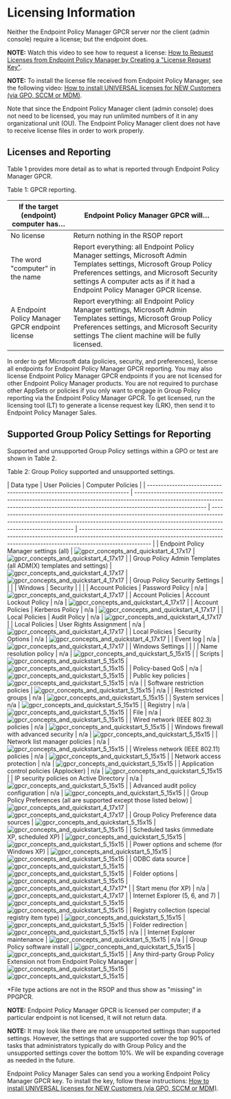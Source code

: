 # Licensing Information

Neither the Endpoint Policy Manager GPCR server nor the client (admin console) require a license;
but the endpoint does.

**NOTE:** Watch this video to see how to request a license:
[How to Request Licenses from Endpoint Policy Manager by Creating a "License Request Key"](/docs/endpointpolicymanager/endpointpolicymanager/video/license/licenserequestkey.md).

**NOTE:** To install the license file received from Endpoint Policy Manager, see the following
video:
[How to install UNIVERSAL licenses for NEW Customers (via GPO, SCCM or MDM)](/docs/endpointpolicymanager/endpointpolicymanager/video/license/installuniversal.md).

Note that since the Endpoint Policy Manager client (admin console) does not need to be licensed, you
may run unlimited numbers of it in any organizational unit (OU). The Endpoint Policy Manager client
does not have to receive license files in order to work properly.

## Licenses and Reporting

Table 1 provides more detail as to what is reported through Endpoint Policy Manager GPCR.

Table 1: GPCR reporting.

| If the target (endpoint) computer has…          | Endpoint Policy Manager GPCR will…                                                                                                                                                                                                             |
| ----------------------------------------------- | ---------------------------------------------------------------------------------------------------------------------------------------------------------------------------------------------------------------------------------------------- |
| No license                                      | Return nothing in the RSOP report                                                                                                                                                                                                              |
| The word "computer" in the name                 | Report everything: all Endpoint Policy Manager settings, Microsoft Admin Templates settings, Microsoft Group Policy Preferences settings, and Microsoft Security settings A computer acts as if it had a Endpoint Policy Manager GPCR license. |
| A Endpoint Policy Manager GPCR endpoint license | Report everything: all Endpoint Policy Manager settings, Microsoft Admin Templates settings, Microsoft Group Policy Preferences settings, and Microsoft Security settings The client machine will be fully licensed.                           |

In order to get Microsoft data (policies, security, and preferences), license all endpoints for
Endpoint Policy Manager GPCR reporting. You may also license Endpoint Policy Manager GPCR endpoints
if you are not licensed for other Endpoint Policy Manager products. You are not required to purchase
other AppSets or policies if you only want to engage in Group Policy reporting via the Endpoint
Policy Manager GPCR. To get licensed, run the licensing tool (LT) to generate a license request key
(LRK), then send it to Endpoint Policy Manager Sales.

## Supported Group Policy Settings for Reporting

Supported and unsupported Group Policy settings within a GPO or test are shown in Table 2.

Table 2: Group Policy supported and unsupported settings.

| Data type                                                               | User Policies                                                                                                                                                                          | Computer Policies                                                                                                                                                                        |
| ----------------------------------------------------------------------- | -------------------------------------------------------------------------------------------------------------------------------------------------------------------------------------- | ---------------------------------------------------------------------------------------------------------------------------------------------------------------------------------------- | -------------------------------------------------------------------------------------------------------------------------------------------------------------------------------------- |
| Endpoint Policy Manager settings (all)                                  | ![gpcr_concepts_and_quickstart_4_17x17](/img/product_docs/endpointpolicymanager/endpointpolicymanager/grouppolicycompliancereporter/prepare/gpcr_concepts_and_quickstart_4_17x17.webp) | ![gpcr_concepts_and_quickstart_4_17x17](/img/product_docs/endpointpolicymanager/endpointpolicymanager/grouppolicycompliancereporter/prepare/gpcr_concepts_and_quickstart_4_17x17.webp)   |
| Group Policy Admin Templates (all ADM(X) templates and settings)        | ![gpcr_concepts_and_quickstart_4_17x17](/img/product_docs/endpointpolicymanager/endpointpolicymanager/grouppolicycompliancereporter/prepare/gpcr_concepts_and_quickstart_4_17x17.webp) | ![gpcr_concepts_and_quickstart_4_17x17](/img/product_docs/endpointpolicymanager/endpointpolicymanager/grouppolicycompliancereporter/prepare/gpcr_concepts_and_quickstart_4_17x17.webp)   |
| Group Policy Security Settings                                          |                                                                                                                                                                                        |                                                                                                                                                                                          |
| Windows                                                                 | Security                                                                                                                                                                               |                                                                                                                                                                                          |                                                                                                                                                                                        |
| Account Policies                                                        | Password Policy                                                                                                                                                                        | n/a                                                                                                                                                                                      | ![gpcr_concepts_and_quickstart_4_17x17](/img/product_docs/endpointpolicymanager/endpointpolicymanager/grouppolicycompliancereporter/prepare/gpcr_concepts_and_quickstart_4_17x17.webp) |
| Account Policies                                                        | Account Lockout Policy                                                                                                                                                                 | n/a                                                                                                                                                                                      | ![gpcr_concepts_and_quickstart_4_17x17](/img/product_docs/endpointpolicymanager/endpointpolicymanager/grouppolicycompliancereporter/prepare/gpcr_concepts_and_quickstart_4_17x17.webp) |
| Account Policies                                                        | Kerberos Policy                                                                                                                                                                        | n/a                                                                                                                                                                                      | ![gpcr_concepts_and_quickstart_4_17x17](/img/product_docs/endpointpolicymanager/endpointpolicymanager/grouppolicycompliancereporter/prepare/gpcr_concepts_and_quickstart_4_17x17.webp) |
| Local Policies                                                          | Audit Policy                                                                                                                                                                           | n/a                                                                                                                                                                                      | ![gpcr_concepts_and_quickstart_4_17x17](/img/product_docs/endpointpolicymanager/endpointpolicymanager/grouppolicycompliancereporter/prepare/gpcr_concepts_and_quickstart_4_17x17.webp) |
| Local Policies                                                          | User Rights Assignment                                                                                                                                                                 | n/a                                                                                                                                                                                      | ![gpcr_concepts_and_quickstart_4_17x17](/img/product_docs/endpointpolicymanager/endpointpolicymanager/grouppolicycompliancereporter/prepare/gpcr_concepts_and_quickstart_4_17x17.webp) |
| Local Policies                                                          | Security Options                                                                                                                                                                       | n/a                                                                                                                                                                                      | ![gpcr_concepts_and_quickstart_4_17x17](/img/product_docs/endpointpolicymanager/endpointpolicymanager/grouppolicycompliancereporter/prepare/gpcr_concepts_and_quickstart_4_17x17.webp) |
| Event log                                                               | n/a                                                                                                                                                                                    | ![gpcr_concepts_and_quickstart_4_17x17](/img/product_docs/endpointpolicymanager/endpointpolicymanager/grouppolicycompliancereporter/prepare/gpcr_concepts_and_quickstart_4_17x17.webp)   |
| Windows Settings                                                        |                                                                                                                                                                                        |                                                                                                                                                                                          |
| Name resolution policy                                                  | n/a                                                                                                                                                                                    | ![gpcr_concepts_and_quickstart_5_15x15](/img/product_docs/endpointpolicymanager/endpointpolicymanager/grouppolicycompliancereporter/prepare/gpcr_concepts_and_quickstart_5_15x15.webp)   |
| Scripts                                                                 | ![gpcr_concepts_and_quickstart_5_15x15](/img/product_docs/endpointpolicymanager/endpointpolicymanager/grouppolicycompliancereporter/prepare/gpcr_concepts_and_quickstart_5_15x15.webp) | ![gpcr_concepts_and_quickstart_5_15x15](/img/product_docs/endpointpolicymanager/endpointpolicymanager/grouppolicycompliancereporter/prepare/gpcr_concepts_and_quickstart_5_15x15.webp)   |
| Policy-based QoS                                                        | n/a                                                                                                                                                                                    | ![gpcr_concepts_and_quickstart_5_15x15](/img/product_docs/endpointpolicymanager/endpointpolicymanager/grouppolicycompliancereporter/prepare/gpcr_concepts_and_quickstart_5_15x15.webp)   |
| Public key policies                                                     | ![gpcr_concepts_and_quickstart_5_15x15](/img/product_docs/endpointpolicymanager/endpointpolicymanager/grouppolicycompliancereporter/prepare/gpcr_concepts_and_quickstart_5_15x15.webp) | n/a                                                                                                                                                                                      |
| Software restriction policies                                           | ![gpcr_concepts_and_quickstart_5_15x15](/img/product_docs/endpointpolicymanager/endpointpolicymanager/grouppolicycompliancereporter/prepare/gpcr_concepts_and_quickstart_5_15x15.webp) | n/a                                                                                                                                                                                      |
| Restricted groups                                                       | n/a                                                                                                                                                                                    | ![gpcr_concepts_and_quickstart_5_15x15](/img/product_docs/endpointpolicymanager/endpointpolicymanager/grouppolicycompliancereporter/prepare/gpcr_concepts_and_quickstart_5_15x15.webp)   |
| System services                                                         | n/a                                                                                                                                                                                    | ![gpcr_concepts_and_quickstart_5_15x15](/img/product_docs/endpointpolicymanager/endpointpolicymanager/grouppolicycompliancereporter/prepare/gpcr_concepts_and_quickstart_5_15x15.webp)   |
| Registry                                                                | n/a                                                                                                                                                                                    | ![gpcr_concepts_and_quickstart_5_15x15](/img/product_docs/endpointpolicymanager/endpointpolicymanager/grouppolicycompliancereporter/prepare/gpcr_concepts_and_quickstart_5_15x15.webp)   |
| File                                                                    | n/a                                                                                                                                                                                    | ![gpcr_concepts_and_quickstart_5_15x15](/img/product_docs/endpointpolicymanager/endpointpolicymanager/grouppolicycompliancereporter/prepare/gpcr_concepts_and_quickstart_5_15x15.webp)   |
| Wired network (IEEE 802.3) policies                                     | n/a                                                                                                                                                                                    | ![gpcr_concepts_and_quickstart_5_15x15](/img/product_docs/endpointpolicymanager/endpointpolicymanager/grouppolicycompliancereporter/prepare/gpcr_concepts_and_quickstart_5_15x15.webp)   |
| Windows firewall with advanced security                                 | n/a                                                                                                                                                                                    | ![gpcr_concepts_and_quickstart_5_15x15](/img/product_docs/endpointpolicymanager/endpointpolicymanager/grouppolicycompliancereporter/prepare/gpcr_concepts_and_quickstart_5_15x15.webp)   |
| Network list manager policies                                           | n/a                                                                                                                                                                                    | ![gpcr_concepts_and_quickstart_5_15x15](/img/product_docs/endpointpolicymanager/endpointpolicymanager/grouppolicycompliancereporter/prepare/gpcr_concepts_and_quickstart_5_15x15.webp)   |
| Wireless network (IEEE 802.11) policies                                 | n/a                                                                                                                                                                                    | ![gpcr_concepts_and_quickstart_5_15x15](/img/product_docs/endpointpolicymanager/endpointpolicymanager/grouppolicycompliancereporter/prepare/gpcr_concepts_and_quickstart_5_15x15.webp)   |
| Network access protection                                               | n/a                                                                                                                                                                                    | ![gpcr_concepts_and_quickstart_5_15x15](/img/product_docs/endpointpolicymanager/endpointpolicymanager/grouppolicycompliancereporter/prepare/gpcr_concepts_and_quickstart_5_15x15.webp)   |
| Application control policies (Applocker)                                | n/a                                                                                                                                                                                    | ![gpcr_concepts_and_quickstart_5_15x15](/img/product_docs/endpointpolicymanager/endpointpolicymanager/grouppolicycompliancereporter/prepare/gpcr_concepts_and_quickstart_5_15x15.webp)   |
| IP security policies on Active Directory                                | n/a                                                                                                                                                                                    | ![gpcr_concepts_and_quickstart_5_15x15](/img/product_docs/endpointpolicymanager/endpointpolicymanager/grouppolicycompliancereporter/prepare/gpcr_concepts_and_quickstart_5_15x15.webp)   |
| Advanced audit policy configuration                                     | n/a                                                                                                                                                                                    | ![gpcr_concepts_and_quickstart_5_15x15](/img/product_docs/endpointpolicymanager/endpointpolicymanager/grouppolicycompliancereporter/prepare/gpcr_concepts_and_quickstart_5_15x15.webp)   |
| Group Policy Preferences (all are supported except those listed below)  | ![gpcr_concepts_and_quickstart_4_17x17](/img/product_docs/endpointpolicymanager/endpointpolicymanager/grouppolicycompliancereporter/prepare/gpcr_concepts_and_quickstart_4_17x17.webp) | ![gpcr_concepts_and_quickstart_4_17x17](/img/product_docs/endpointpolicymanager/endpointpolicymanager/grouppolicycompliancereporter/prepare/gpcr_concepts_and_quickstart_4_17x17.webp)   |
| Group Policy Preference data sources                                    | ![gpcr_concepts_and_quickstart_5_15x15](/img/product_docs/endpointpolicymanager/endpointpolicymanager/grouppolicycompliancereporter/prepare/gpcr_concepts_and_quickstart_5_15x15.webp) | ![gpcr_concepts_and_quickstart_5_15x15](/img/product_docs/endpointpolicymanager/endpointpolicymanager/grouppolicycompliancereporter/prepare/gpcr_concepts_and_quickstart_5_15x15.webp)   |
| Scheduled tasks (immediate XP, scheduled XP)                            | ![gpcr_concepts_and_quickstart_5_15x15](/img/product_docs/endpointpolicymanager/endpointpolicymanager/grouppolicycompliancereporter/prepare/gpcr_concepts_and_quickstart_5_15x15.webp) | ![gpcr_concepts_and_quickstart_5_15x15](/img/product_docs/endpointpolicymanager/endpointpolicymanager/grouppolicycompliancereporter/prepare/gpcr_concepts_and_quickstart_5_15x15.webp)   |
| Power options and scheme (for Windows XP)                               | ![gpcr_concepts_and_quickstart_5_15x15](/img/product_docs/endpointpolicymanager/endpointpolicymanager/grouppolicycompliancereporter/prepare/gpcr_concepts_and_quickstart_5_15x15.webp) | ![gpcr_concepts_and_quickstart_5_15x15](/img/product_docs/endpointpolicymanager/endpointpolicymanager/grouppolicycompliancereporter/prepare/gpcr_concepts_and_quickstart_5_15x15.webp)   |
| ODBC data source                                                        | ![gpcr_concepts_and_quickstart_5_15x15](/img/product_docs/endpointpolicymanager/endpointpolicymanager/grouppolicycompliancereporter/prepare/gpcr_concepts_and_quickstart_5_15x15.webp) | ![gpcr_concepts_and_quickstart_5_15x15](/img/product_docs/endpointpolicymanager/endpointpolicymanager/grouppolicycompliancereporter/prepare/gpcr_concepts_and_quickstart_5_15x15.webp)   |
| Folder options                                                          | ![gpcr_concepts_and_quickstart_5_15x15](/img/product_docs/endpointpolicymanager/endpointpolicymanager/grouppolicycompliancereporter/prepare/gpcr_concepts_and_quickstart_5_15x15.webp) | ![gpcr_concepts_and_quickstart_4_17x17](/img/product_docs/endpointpolicymanager/endpointpolicymanager/grouppolicycompliancereporter/prepare/gpcr_concepts_and_quickstart_4_17x17.webp)\* |
| Start menu (for XP)                                                     | n/a                                                                                                                                                                                    | ![gpcr_concepts_and_quickstart_4_17x17](/img/product_docs/endpointpolicymanager/endpointpolicymanager/grouppolicycompliancereporter/prepare/gpcr_concepts_and_quickstart_4_17x17.webp)   |
| Internet Explorer (5, 6, and 7)                                         | ![gpcr_concepts_and_quickstart_5_15x15](/img/product_docs/endpointpolicymanager/endpointpolicymanager/grouppolicycompliancereporter/prepare/gpcr_concepts_and_quickstart_5_15x15.webp) | ![gpcr_concepts_and_quickstart_5_15x15](/img/product_docs/endpointpolicymanager/endpointpolicymanager/grouppolicycompliancereporter/prepare/gpcr_concepts_and_quickstart_5_15x15.webp)   |
| Registry collection (special registry item type)                        | ![gpcr_concepts_and_quickstart_5_15x15](/img/product_docs/endpointpolicymanager/endpointpolicymanager/grouppolicycompliancereporter/prepare/gpcr_concepts_and_quickstart_5_15x15.webp) | ![gpcr_concepts_and_quickstart_5_15x15](/img/product_docs/endpointpolicymanager/endpointpolicymanager/grouppolicycompliancereporter/prepare/gpcr_concepts_and_quickstart_5_15x15.webp)   |
| Folder redirection                                                      | ![gpcr_concepts_and_quickstart_5_15x15](/img/product_docs/endpointpolicymanager/endpointpolicymanager/grouppolicycompliancereporter/prepare/gpcr_concepts_and_quickstart_5_15x15.webp) | n/a                                                                                                                                                                                      |
| Internet Explorer maintenance                                           | ![gpcr_concepts_and_quickstart_5_15x15](/img/product_docs/endpointpolicymanager/endpointpolicymanager/grouppolicycompliancereporter/prepare/gpcr_concepts_and_quickstart_5_15x15.webp) | n/a                                                                                                                                                                                      |
| Group Policy software install                                           | ![gpcr_concepts_and_quickstart_5_15x15](/img/product_docs/endpointpolicymanager/endpointpolicymanager/grouppolicycompliancereporter/prepare/gpcr_concepts_and_quickstart_5_15x15.webp) | ![gpcr_concepts_and_quickstart_5_15x15](/img/product_docs/endpointpolicymanager/endpointpolicymanager/grouppolicycompliancereporter/prepare/gpcr_concepts_and_quickstart_5_15x15.webp)   |
| Any third-party Group Policy Extension not from Endpoint Policy Manager | ![gpcr_concepts_and_quickstart_5_15x15](/img/product_docs/endpointpolicymanager/endpointpolicymanager/grouppolicycompliancereporter/prepare/gpcr_concepts_and_quickstart_5_15x15.webp) | ![gpcr_concepts_and_quickstart_5_15x15](/img/product_docs/endpointpolicymanager/endpointpolicymanager/grouppolicycompliancereporter/prepare/gpcr_concepts_and_quickstart_5_15x15.webp)   |

\*File type actions are not in the RSOP and thus show as "missing" in PPGPCR.

**NOTE:** Endpoint Policy Manager GPCR is licensed per computer; if a particular endpoint is not
licensed, it will not return data.

**NOTE:** It may look like there are more unsupported settings than supported settings. However, the
settings that are supported cover the top 90% of tasks that administrators typically do with Group
Policy and the unsupported settings cover the bottom 10%. We will be expanding coverage as needed in
the future.

Endpoint Policy Manager Sales can send you a working Endpoint Policy Manager GPCR key. To install
the key, follow these instructions:
[How to install UNIVERSAL licenses for NEW Customers (via GPO, SCCM or MDM)](/docs/endpointpolicymanager/endpointpolicymanager/video/license/installuniversal.md).
